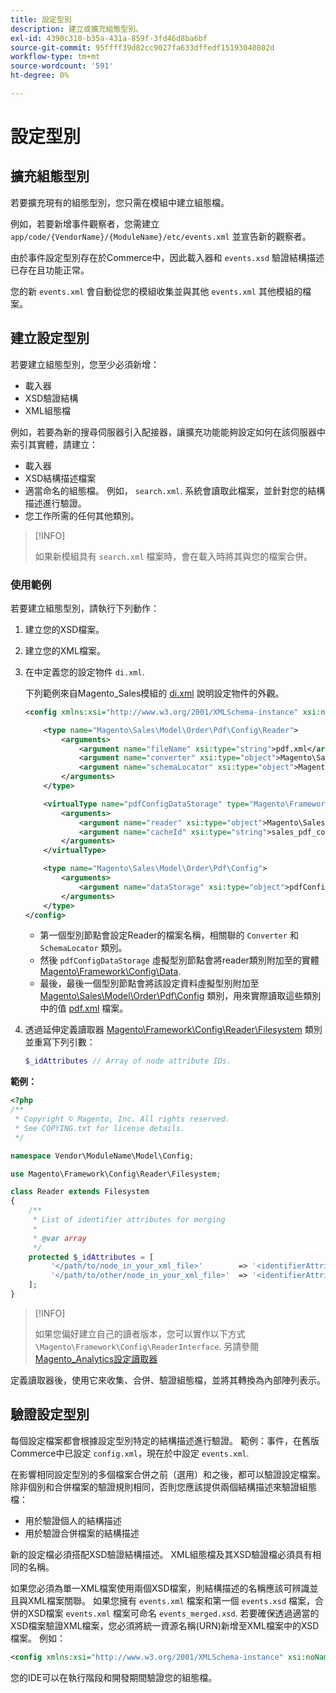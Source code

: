 ```yaml
---
title: 設定型別
description: 建立或擴充組態型別。
exl-id: 4390c310-b35a-431a-859f-3fd46d8ba6bf
source-git-commit: 95ffff39d82cc9027fa633dffedf15193040802d
workflow-type: tm+mt
source-wordcount: '591'
ht-degree: 0%

---
```


# 設定型別

## 擴充組態型別

若要擴充現有的組態型別，您只需在模組中建立組態檔。

例如，若要新增事件觀察者，您需建立 `app/code/{VendorName}/{ModuleName}/etc/events.xml` 並宣告新的觀察者。

由於事件設定型別存在於Commerce中，因此載入器和 `events.xsd` 驗證結構描述已存在且功能正常。

您的新 `events.xml` 會自動從您的模組收集並與其他 `events.xml` 其他模組的檔案。

## 建立設定型別

若要建立組態型別，您至少必須新增：

- 載入器
- XSD驗證結構
- XML組態檔

例如，若要為新的搜尋伺服器引入配接器，讓擴充功能能夠設定如何在該伺服器中索引其實體，請建立：

- 載入器
- XSD結構描述檔案
- 適當命名的組態檔。 例如， `search.xml`. 系統會讀取此檔案，並針對您的結構描述進行驗證。
- 您工作所需的任何其他類別。

>[!INFO]
>
>如果新模組具有 `search.xml` 檔案時，會在載入時將其與您的檔案合併。

### 使用範例

若要建立組態型別，請執行下列動作：

1. 建立您的XSD檔案。
1. 建立您的XML檔案。
1. 在中定義您的設定物件 `di.xml`.

   下列範例來自Magento_Sales模組的 [di.xml](https://github.com/magento/magento2/blob/2.4/app/code/Magento/Sales/etc/di.xml) 說明設定物件的外觀。

   ```xml
   <config xmlns:xsi="http://www.w3.org/2001/XMLSchema-instance" xsi:noNamespaceSchemaLocation="urn:magento:framework:ObjectManager/etc/config.xsd">
   
       <type name="Magento\Sales\Model\Order\Pdf\Config\Reader">
           <arguments>
               <argument name="fileName" xsi:type="string">pdf.xml</argument>
               <argument name="converter" xsi:type="object">Magento\Sales\Model\Order\Pdf\Config\Converter</argument>
               <argument name="schemaLocator" xsi:type="object">Magento\Sales\Model\Order\Pdf\Config\SchemaLocator</argument>
           </arguments>
       </type>
   
       <virtualType name="pdfConfigDataStorage" type="Magento\Framework\Config\Data">
           <arguments>
               <argument name="reader" xsi:type="object">Magento\Sales\Model\Order\Pdf\Config\Reader</argument>
               <argument name="cacheId" xsi:type="string">sales_pdf_config</argument>
           </arguments>
       </virtualType>
   
       <type name="Magento\Sales\Model\Order\Pdf\Config">
           <arguments>
               <argument name="dataStorage" xsi:type="object">pdfConfigDataStorage</argument>
           </arguments>
       </type>
   </config>
   ```

   - 第一個型別節點會設定Reader的檔案名稱，相關聯的 `Converter` 和 `SchemaLocator` 類別。
   - 然後 `pdfConfigDataStorage` 虛擬型別節點會將reader類別附加至的實體 [Magento\Framework\Config\Data](https://github.com/magento/magento2/blob/2.4/lib/internal/Magento/Framework/Config/Data.php).
   - 最後，最後一個型別節點會將該設定資料虛擬型別附加至 [Magento\Sales\Model\Order\Pdf\Config](https://github.com/magento/magento2/blob/2.4/app/code/Magento/Sales/Model/Order/Pdf/Config.php) 類別，用來實際讀取這些類別中的值 [pdf.xml](https://github.com/magento/magento2/blob/2.4/app/code/Magento/Sales/etc/pdf.xml) 檔案。

1. 透過延伸定義讀取器 [Magento\Framework\Config\Reader\Filesystem](https://github.com/magento/magento2/blob/2.4/lib/internal/Magento/Framework/Config/Reader/Filesystem.php) 類別並重寫下列引數：

   ```php
   $_idAttributes // Array of node attribute IDs.
   ```

**範例：**

```php
<?php
/**
 * Copyright © Magento, Inc. All rights reserved.
 * See COPYING.txt for license details.
 */

namespace Vendor\ModuleName\Model\Config;

use Magento\Framework\Config\Reader\Filesystem;

class Reader extends Filesystem
{
    /**
     * List of identifier attributes for merging
     *
     * @var array
     */
    protected $_idAttributes = [
         '</path/to/node_in_your_xml_file>'        => '<identifierAttributeName>',
         '</path/to/other/node_in_your_xml_file>'  => '<identifierAttributeName>',
    ];
}
```

>[!INFO]
>
>如果您偏好建立自己的讀者版本，您可以實作以下方式 `\Magento\Framework\Config\ReaderInterface`. 另請參閱 [Magento_Analytics設定讀取器](https://github.com/magento/magento2/blob/2.4/app/code/Magento/Analytics/ReportXml/Config/Reader.php)

定義讀取器後，使用它來收集、合併、驗證組態檔，並將其轉換為內部陣列表示。

## 驗證設定型別

每個設定檔案都會根據設定型別特定的結構描述進行驗證。 範例：事件，在舊版Commerce中已設定 `config.xml`，現在於中設定 `events.xml`.

在影響相同設定型別的多個檔案合併之前（選用）和之後，都可以驗證設定檔案。 除非個別和合併檔案的驗證規則相同，否則您應該提供兩個結構描述來驗證組態檔：

- 用於驗證個人的結構描述
- 用於驗證合併檔案的結構描述

新的設定檔必須搭配XSD驗證結構描述。 XML組態檔及其XSD驗證檔必須具有相同的名稱。

如果您必須為單一XML檔案使用兩個XSD檔案，則結構描述的名稱應該可辨識並且與XML檔案關聯。
如果您擁有 `events.xml` 檔案和第一個 `events.xsd` 檔案，合併的XSD檔案 `events.xml` 檔案可命名 `events_merged.xsd`.
若要確保透過適當的XSD檔案驗證XML檔案，您必須將統一資源名稱(URN)新增至XML檔案中的XSD檔案。 例如：

```xml
<config xmlns:xsi="http://www.w3.org/2001/XMLSchema-instance" xsi:noNamespaceSchemaLocation="urn:magento:framework:ObjectManager:etc/config.xsd">
```

您的IDE可以在執行階段和開發期間驗證您的組態檔。
